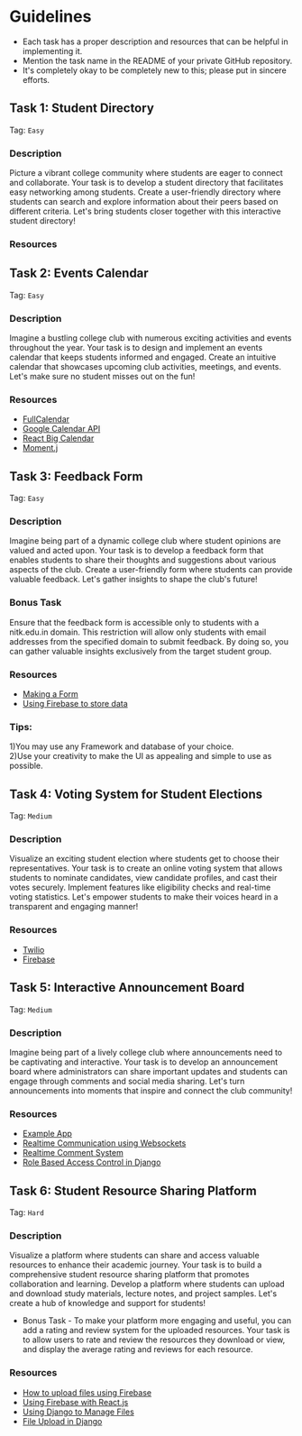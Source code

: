 # Guidelines

- Each task has a proper description and resources that can be helpful in implementing it.
- Mention the task name in the README of your private GitHub repository.
- It's completely okay to be completely new to this; please put in sincere efforts.

## Task 1: Student Directory
Tag: `Easy`

### Description
Picture a vibrant college community where students are eager to connect and collaborate. Your task is to develop a student directory that facilitates easy networking among students. Create a user-friendly directory where students can search and explore information about their peers based on different criteria. Let's bring students closer together with this interactive student directory!

### Resources


## Task 2: Events Calendar
Tag: `Easy`

### Description
Imagine a bustling college club with numerous exciting activities and events throughout the year. Your task is to design and implement an events calendar that keeps students informed and engaged. Create an intuitive calendar that showcases upcoming club activities, meetings, and events. Let's make sure no student misses out on the fun!

### Resources
- [FullCalendar](https://fullcalendar.io)
- [Google Calendar API](https://developers.google.com/calendar)
- [React Big Calendar](https://github.com/jquense/react-big-calendar)
- [Moment.j](https://momentjs.com/)

## Task 3: Feedback Form
Tag: `Easy`

### Description
Imagine being part of a dynamic college club where student opinions are valued and acted upon. Your task is to develop a feedback form that enables students to share their thoughts and suggestions about various aspects of the club. Create a user-friendly form where students can provide valuable feedback. Let's gather insights to shape the club's future!
### Bonus Task  
Ensure that the feedback form is accessible only to students with a nitk.edu.in domain. This restriction will allow only students with email addresses from the specified domain to submit feedback. By doing so, you can gather valuable insights exclusively from the target student group.
### Resources
- [Making a Form](https://youtu.be/524ycUqs3f0)
- [Using Firebase to store data](https://youtu.be/RAWHXRTKTHw)    
### Tips:  
1)You may use any Framework and database of your choice.  
2)Use your creativity to make the UI as appealing and simple to use as possible.

## Task 4: Voting System for Student Elections
Tag: `Medium`

### Description
Visualize an exciting student election where students get to choose their representatives. Your task is to create an online voting system that allows students to nominate candidates, view candidate profiles, and cast their votes securely. Implement features like eligibility checks and real-time voting statistics. Let's empower students to make their voices heard in a transparent and engaging manner!

### Resources
- [Twilio](https://www.twilio.com/en-us)
- [Firebase](https://firebase.google.com)

## Task 5: Interactive Announcement Board
Tag: `Medium`

### Description
Imagine being part of a lively college club where announcements need to be captivating and interactive. Your task is to develop an announcement board where administrators can share important updates and students can engage through comments and social media sharing. Let's turn announcements into moments that inspire and connect the club community!

### Resources
- [Example App](https://friday.app/_next/image?url=https%3A%2F%2Fimages.prismic.io%2Ffriday-marketing%2F85b9395e-dadd-4a97-8364-386527220b0a_posts-new.png%3Fauto%3Dcompress%2Cformat&w=1920&q=75)
- [Realtime Communication using Websockets](https://developer.mozilla.org/en-US/docs/Web/API/WebSockets_API)
- [Realtime Comment System](https://knock.app/blog/building-real-time-comments-with-socket-io-and-react)
- [Role Based Access Control in Django](https://developer.auth0.com/resources/code-samples/api/django/basic-role-based-access-control)

## Task 6: Student Resource Sharing Platform
Tag: `Hard`

### Description
Visualize a platform where students can share and access valuable resources to enhance their academic journey. Your task is to build a comprehensive student resource sharing platform that promotes collaboration and learning. Develop a platform where students can upload and download study materials, lecture notes, and project samples. Let's create a hub of knowledge and support for students!

* Bonus Task -
  To make your platform more engaging and useful, you can add a rating and review system for the uploaded resources. Your task is to allow users to rate and review the resources they download or view, and display the average rating and reviews for each resource.

### Resources
- [How to upload files using Firebase](https://medium.com/@puoygae/tutorial-how-to-upload-files-using-firebase-fbe598538c52)
- [Using Firebase with React.js](https://www.makeuseof.com/upload-files-to-firebase-using-reactjs/)
- [Using Django to Manage Files](https://docs.djangoproject.com/en/4.2/topics/files/)
- [File Upload in Django](https://docs.djangoproject.com/en/4.2/topics/http/file-uploads/)
